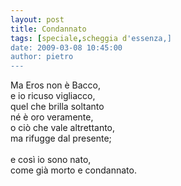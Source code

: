 ```yaml
---
layout: post
title: Condannato
tags: [speciale,scheggia d'essenza,]
date: 2009-03-08 10:45:00
author: pietro
---
```

Ma Eros non è Bacco,<br/>e io ricuso vigliacco,<br/>quel che brilla soltanto<br/>né è oro veramente,<br/>o ciò che vale altrettanto,<br/>ma rifugge dal presente;<br/><br/>e così io sono nato,<br/>come già morto e condannato.
